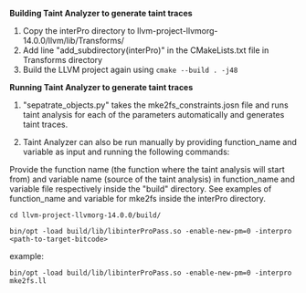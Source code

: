 **Building Taint Analyzer to generate taint traces**

1. Copy the interPro directory to llvm-project-llvmorg-14.0.0/llvm/lib/Transforms/
2. Add line "add_subdirectory(interPro)" in the CMakeLists.txt file in Transforms directory
3. Build the LLVM project again using ```cmake --build . -j48```

**Running Taint Analyzer to generate taint traces**

1. "sepatrate_objects.py" takes the mke2fs_constraints.josn file and runs taint analysis for each of the parameters automatically and generates taint traces.

2. Taint Analyzer can also be run manually by providing function_name and variable as input and running the following commands:
 
Provide the function name (the function where the taint analysis will start from) and variable name (source of the taint analysis) in function_name and variable file respectively inside the "build" directory. See examples of function_name and variable for mke2fs inside the interPro directory.

```cd llvm-project-llvmorg-14.0.0/build/```

```bin/opt -load build/lib/libinterProPass.so -enable-new-pm=0 -interpro <path-to-target-bitcode>```

example:

```bin/opt -load build/lib/libinterProPass.so -enable-new-pm=0 -interpro mke2fs.ll```
